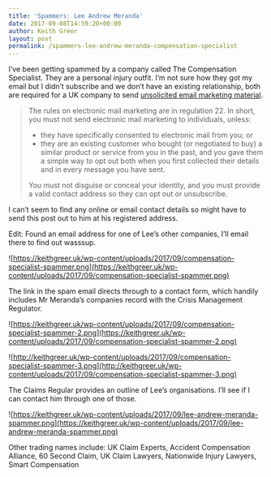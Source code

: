 ```yaml
---
title: 'Spammers: Lee Andrew Meranda'
date: 2017-09-08T14:59:20+00:00
author: Keith Greer
layout: post
permalink: /spammers-lee-andrew-meranda-compensation-specialist
---
```

I&#8217;ve been getting spammed by a company called The Compensation Specialist. They are a personal injury outfit. I&#8217;m not sure how they got my email but I didn&#8217;t subscribe and we don&#8217;t have an existing relationship, both are required for a UK company to send [unsolicited email marketing material](https://ico.org.uk/for-organisations/guide-to-pecr/electronic-and-telephone-marketing/electronic-mail-marketing/).

> The rules on electronic mail marketing are in regulation 22. In short, you must not send electronic mail marketing to individuals, unless:
> 
>   * they have specifically consented to electronic mail from you; or
>   * they are an existing customer who bought (or negotiated to buy) a similar product or service from you in the past, and you gave them a simple way to opt out both when you first collected their details and in every message you have sent.
> 
> You must not disguise or conceal your identity, and you must provide a valid contact address so they can opt out or unsubscribe.

I can&#8217;t seem to find any online or email contact details so might have to send this post out to him at his registered address.

Edit: Found an email address for one of Lee&#8217;s other companies, I&#8217;ll email there to find out wasssup.

![https://keithgreer.uk/wp-content/uploads/2017/09/compensation-specialist-spammer.png](https://keithgreer.uk/wp-content/uploads/2017/09/compensation-specialist-spammer.png)

The link in the spam email directs through to a contact form, which handily includes Mr Meranda&#8217;s companies record with the Crisis Management Regulator.

![https://keithgreer.uk/wp-content/uploads/2017/09/compensation-specialist-spammer-2.png](https://keithgreer.uk/wp-content/uploads/2017/09/compensation-specialist-spammer-2.png)

![http://keithgreer.uk/wp-content/uploads/2017/09/compensation-specialist-spammer-3.png](http://keithgreer.uk/wp-content/uploads/2017/09/compensation-specialist-spammer-3.png)

The Claims Regular provides an outline of Lee&#8217;s organisations. I&#8217;ll see if I can contact him through one of those.

![https://keithgreer.uk/wp-content/uploads/2017/09/lee-andrew-meranda-spammer.png](https://keithgreer.uk/wp-content/uploads/2017/09/lee-andrew-meranda-spammer.png)

Other trading names include: UK Claim Experts, Accident Compensation Alliance, 60 Second Claim, UK Claim Lawyers, Nationwide Injury Lawyers, Smart Compensation
